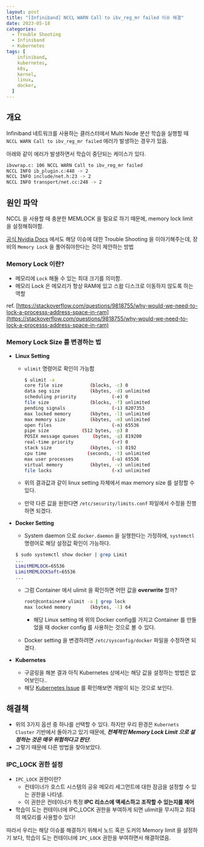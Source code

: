 ```yaml
---
layout: post
title: "[Infiniband] NCCL WARN Call to ibv_reg_mr failed 이슈 해결"
date: 2023-05-18
categories:
  - Trouble Shooting
  - Infiniband
  - Kubernetes
tags: [
    infiniband,
    kubernetes,
    k8s,
    kernel,
    linux,
    docker,
  ]
---
```


## 개요

Infiniband 네트워크를 사용하는 클러스터에서 Multi Node 분산 학습을 실행할 때 `NCCL WARN Call to ibv_reg_mr failed` 에러가 발생하는 경우가 있음. 

아래와 같이 에러가 발생하면서 학습이 중단되는 케이스가 있다. 

```bash
ibvwrap.c: 106 NCCL WARN Call to ibv_reg_mr failed
NCCL INFO ib_plugin.c:448 -> 2
NCCL INFO include/net.h:23 -> 2
NCCL INFO transport/net.cc:248 -> 2
```

## 원인 파악

NCCL 을 사용할 때 충분한 MEMLOCK 을 필요로 하기 때문에, memory lock limit 을 설정해줘야함. 

[공식 Nvidia Docs](https://docs.nvidia.com/deeplearning/nccl/user-guide/docs/troubleshooting.html) 에서도 해당 이슈에 대한 Trouble Shooting 을 이야기해주는데, 장비의 `Memory Lock` 을 풀어줘야한다는 것이 제안하는 방법

### Memory Lock 이란?

- 메모리에 `Lock` 해둘 수 있는 최대 크기를 의미함.
- 메모리 Lock 은 메모리가 항상 RAM에 있고 스왑 디스크로 이동하지 않도록 하는 역할

ref. [https://stackoverflow.com/questions/9818755/why-would-we-need-to-lock-a-processs-address-space-in-ram](https://stackoverflow.com/questions/9818755/why-would-we-need-to-lock-a-processs-address-space-in-ram)

### Memory Lock Size 를 변경하는 법

- **Linux Setting**
    - `ulimit` 명령어로 확인이 가능함
        
        ```bash
        $ ulimit -a
        core file size          (blocks, -c) 0
        data seg size           (kbytes, -d) unlimited
        scheduling priority             (-e) 0
        file size               (blocks, -f) unlimited
        pending signals                 (-i) 8207353
        max locked memory       (kbytes, -l) unlimited
        max memory size         (kbytes, -m) unlimited
        open files                      (-n) 65536
        pipe size            (512 bytes, -p) 8
        POSIX message queues     (bytes, -q) 819200
        real-time priority              (-r) 0
        stack size              (kbytes, -s) 8192
        cpu time               (seconds, -t) unlimited
        max user processes              (-u) 65536
        virtual memory          (kbytes, -v) unlimited
        file locks                      (-x) unlimited
        ```
        
    - 위의 결과값과 같이 linux setting 자체에서 max memory size 를 설정할 수 있다.
    - 만약 다른 값을 원한다면 `/etc/security/limits.conf` 파일에서 수정을 진행하면 되겠다.
- **Docker Setting**
    - System daemon 으로 `docker.daemon` 을 실행한다는 가정하에, `systemctl` 명령어로 해당 설정값 확인이 가능하다.
    
    ```bash
    $ sudo systemctl show docker | grep Limit
    ...
    LimitMEMLOCK=65536
    LimitMEMLOCKSoft=65536
    ...
    ```
    
    - 그럼 Container 에서 ulimit 을 확인하면 어떤 값을 **overwrite** 할까?
        
        ```bash
        root@container# ulimit -a | grep lock
        max locked memory       (kbytes, -l) 64
        ```
        
        - 해당 Linux setting 에 위의 Docker config를 가지고 Container 를 만들었을 때 docker config 를 사용하는 것으로 볼 수 있다.
    - Docker setting 을 변경하려면 `/etc/sysconfig/docker` 파일을 수정하면 되겠다.
- **Kubernetes**
    - 구글링을 해본 결과 아직 Kubernetes 상에서는 해당 값을 설정하는 방법은 없어보인다..
    - 해당 [Kubernetes Issue](https://github.com/kubernetes/kubernetes/issues/3595) 를 확인해보면 개발이 되는 것으로 보인다.

## 해결책

- 위의 3가지 옵션 중 하나를 선택할 수 있다. 하지만 우리 환경은 `Kubernets Cluster` 기반에서 돌아가고 있기 때문에, ***전체적인 Memory Lock Limit 으로 설정하는 것은 매우 위험하다고 판단***.
- 그렇기 때문에 다른 방법을 찾아보았다.

### IPC_LOCK 권한 설정

- `IPC_LOCK` 권한이란?
    - 컨테이너가 호스트 시스템의 공유 메모리 세그먼트에 대한 잠금을 설정할 수 있는 권한을 나타냄.
    - 이 권한은 컨테이너가 특정 **IPC 리소스에 액세스하고 조작할 수 있는지를 제어**
- 학습이 도는 컨테이너에 IPC_LOCK 권한을 부여하게 되면 ulimit을 무시하고 최대의 메모리를 사용할수 있다!

따라서 우리는 해당 이슈를 해결하기 위해서 노드 혹은 도커의 Memory limit 을 설정하기 보다, 학습이 도는 컨테이너에 `IPC_LOCK` 권한을 부여하면서 해결하였음.